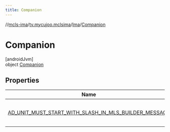 ```yaml
---
title: Companion
---
```

//[mcls-ima](../../../../index.html)/[tv.mycujoo.mclsima](../../index.html)/[Ima](../index.html)/[Companion](index.html)



# Companion



[androidJvm]\
object [Companion](index.html)



## Properties


| Name | Summary |
|---|---|
| [AD_UNIT_MUST_START_WITH_SLASH_IN_MLS_BUILDER_MESSAGE](-a-d_-u-n-i-t_-m-u-s-t_-s-t-a-r-t_-w-i-t-h_-s-l-a-s-h_-i-n_-m-l-s_-b-u-i-l-d-e-r_-m-e-s-s-a-g-e.html) | [androidJvm]<br>const val [AD_UNIT_MUST_START_WITH_SLASH_IN_MLS_BUILDER_MESSAGE](-a-d_-u-n-i-t_-m-u-s-t_-s-t-a-r-t_-w-i-t-h_-s-l-a-s-h_-i-n_-m-l-s_-b-u-i-l-d-e-r_-m-e-s-s-a-g-e.html): [String](https://kotlinlang.org/api/latest/jvm/stdlib/kotlin/-string/index.html) |

